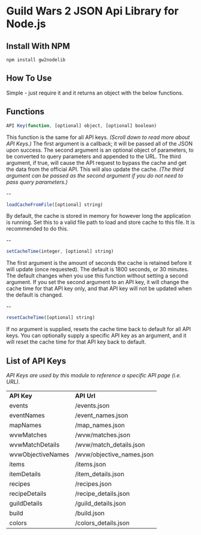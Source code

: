 Guild Wars 2 JSON Api Library for Node.js
=========================================


**Install With NPM**
--------------------
```shell
npm install gw2nodelib
```

**How To Use**
---------------
Simple - just require it and it returns an object with the below functions.


**Functions**
-------------
```javascript
API Key(function, [optional] object, [optional] boolean)
```
This function is the same for all API keys. *(Scroll down to read more about API Keys.)* The first argument is a callback; it will be passed all of the JSON upon success. The second argument is an optional object of parameters, to be converted to query parameters and appended to the URL. The third argument, if true, will cause the API request to bypass the cache and get the data from the official API. This will also update the cache. *(The third argument can be passed as the second argument if you do not need to pass query parameters.)*

--

```javascript
loadCacheFromFile([optional] string)
```
By default, the cache is stored in memory for however long the application is running. Set this to a valid file path to load and store cache to this file. It is recommended to do this.

--

```javascript
setCacheTime(integer, [optional] string)
```
The first argument is the amount of seconds the cache is retained before it will update (once requested). The default is 1800 seconds, or 30 minutes. The default changes when you use this function without setting a second argument. If you set the second argument to an API key, it will change the cache time for that API key only, and that API key will not be updated when the default is changed.

--

```javascript
resetCacheTime([optional] string)
```
If no argument is supplied, resets the cache time back to default for all API keys. You can optionally supply a specific API key as an argument, and it will reset the cache time for that API key back to default.


List of API Keys
----------------

*API Keys are used by this module to reference a specific API page (i.e. URL).*

<table>
	<tr>
		<td><b>API Key</b></td>
		<td><b>API Url</b></td>
	</tr>
	<tr>
		<td>events</td>
		<td>/events.json</td>
	</tr>
	<tr>
		<td>eventNames</td>
		<td>/event_names.json</td>
	</tr>
	<tr>
		<td>mapNames</td>
		<td>/map_names.json</td>
	</tr>
	<tr>
		<td>wvwMatches</td>
		<td>/wvw/matches.json</td>
	</tr>
	<tr>
		<td>wvwMatchDetails</td>
		<td>/wvw/match_details.json</td>
	</tr>
	<tr>
		<td>wvwObjectiveNames</td>
		<td>/wvw/objective_names.json</td>
	</tr>
	<tr>
		<td>items</td>
		<td>/items.json</td>
	</tr>
	<tr>
		<td>itemDetails</td>
		<td>/item_details.json</td>
	</tr>
	<tr>
		<td>recipes</td>
		<td>/recipes.json</td>
	</tr>
	<tr>
		<td>recipeDetails</td>
		<td>/recipe_details.json</td>
	</tr>
	<tr>
		<td>guildDetails</td>
		<td>/guild_details.json</td>
	</tr>
	<tr>
		<td>build</td>
		<td>/build.json</td>
	</tr>
	<tr>
		<td>colors</td>
		<td>/colors_details.json</td>
	</tr>
</table>